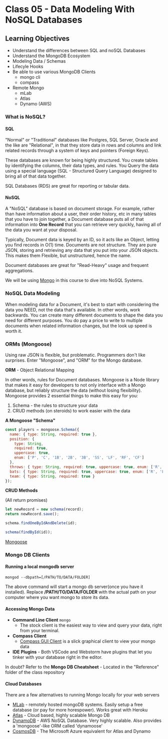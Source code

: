 # Class 05 - Data Modeling With NoSQL Databases

## Learning Objectives

- Understand the differences between SQL and noSQL Databases
- Understand the MongoDB Ecosystem
- Modeling Data / Schemas
- Lifecyle Hooks
- Be able to use various MongoDB Clients
  - mongo cli
  - compass
- Remote Mongo
  - mLab
  - Atlas
  - Dynamo (AWS)

### What is NoSQL?

#### SQL

"Normal" or "Traditional" databases like Postgres, SQL Server, Oracle and the like are "Relational", in that they store data in rows and columns and link related records through a system of keys and pointers (Foreign Keys).

These databases are known for being highly structured. You create tables by identifying the columns, their data types, and rules. You Query the data using a special language (SQL - Structured Query Language) designed to bring all of that data together.

SQL Databases (RDS) are great for reporting or tabular data.

#### NoSQL

A "NoSQL" database is based on document storage. For example, rather than have information about a user, their order history, etc in many tables that you have to join together, a Document database puts all of that information into **One Record** that you can retrieve very quickly, having all of the data you want at your disposal.

Typically, Document data is keyed by an ID, so it acts like an Object, letting you find records in O(1) time. Documents are not structure. They are pure JSON, storing and retrieving any data that you put into your JSON objects. This makes them Flexible, but unstructured, hence the name.

Document databases are great for "Read-Heavy" usage and frequent aggregations.

We will be using [Mongo](https://www.mongodb.com) in this course to dive into NoSQL Systems.

### NoSQL Data Modeling

When modeling data for a Document, it's best to start with considering the data you NEED, not the data that's available. In other words, work backwards. You can create many different documents to shape the data you need for different purposes. You do pay a price to write to multiple documents when related information changes, but the look up speed is worth it.

### ORMs (Mongoose)

Using raw JSON is flexible, but problematic. Programmers don't like surprises. Enter "Mongoose", and "ORM" for the Mongo database.

**ORM** - Object Relational Mapping

In other words, rules for Document databases. Mongoose is a Node library that makes it easy for developers to not only interface with a Mongo database, but reliably structure the data (without losing flexibility). Mongoose provides 2 essential things to make this easy for you:

1. Schema - the rules to structure your data
2. CRUD methods (on steroids) to work easier with the data

**A Mongoose "Schema"**

```javascript
const players = mongoose.Schema({
  name: { type: String, required: true },
  position: {
    type: String,
    required: true,
    uppercase: true,
    enum: ['P', 'C', '1B', '2B', '3B', 'SS', 'LF', 'RF', 'CF']
  },
  throws: { type: String, required: true, uppercase: true, enum: ['R', 'L'] },
  bats: { type: String, required: true, uppercase: true, enum: ['R', 'L'] },
  team: { type: String, required: true }
});
```

**CRUD Methods**

(All return promises)

```javascript
let newRecord = new schema(record);
return newRecord.save();

schema.findOneByIdAndDelete(id);

schema(findById(id));
```

[Mongoose](https://mongoosejs.com/docs/index.html)

### Mongo DB Clients

#### Running a local mongodb server

`mongod --dbpath=[/PATH/TO/DATA/FOLDER]`

The above command will start a mongo db server(once you have it installed). Replace **/PATH/TO/DATA/FOLDER** with the actual path on your computer where you want mongo to store its data.

#### Accessing Mongo Data

- **Command Line Client** `mongo`
  - The stock client is the easiest way to view and query your data, right from your terminal.
- **Compass Client**
  - [Compass GUI Client](https://www.mongodb.com/products/compass) is a slick graphical client to view your mongo data
- **IDE Plugins** - Both VSCode and Webstorm have plugins that let you tinker with your database right in the editor.

In doubt? Refer to the **Mongo DB Cheatsheet** - Located in the "Reference" folder of the class repository

#### Cloud Databases

There are a few alternatives to running Mongo locally for your web servers

- [MLab](https://www.mlab.com/) - remotely hosted mongoDB systems. Easily setup a free database (or pay for more horespower). Works great with Heroku
- [Atlas](https://www.mongodb.com/cloud/atlas) - Cloud based, highly scalable Mongo DB
- [DynamoDB](https://aws.amazon.com/dynamodb/) - AWS NoSQL Database. Very highly scalable. Also provides a 'mongoose'-like ORM called 'dynamoose'
- [CosmosDB](https://cosmos.azure.com/) - The Microsoft Azure equivalent for Atlas and Dynamo
